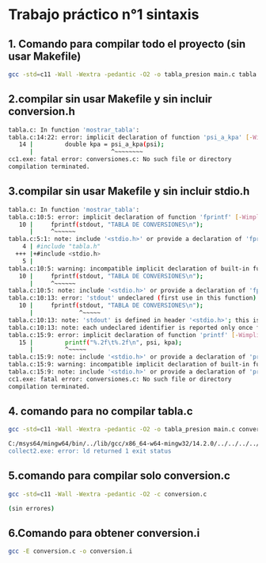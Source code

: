 # Trabajo práctico n°1 sintaxis

## 1. Comando para compilar todo el proyecto (sin usar Makefile)

```bash
gcc -std=c11 -Wall -Wextra -pedantic -O2 -o tabla_presion main.c tabla.c conversion.c
```
## 2.compilar sin usar Makefile y sin incluir conversion.h
```bash
tabla.c: In function 'mostrar_tabla':
tabla.c:14:22: error: implicit declaration of function 'psi_a_kpa' [-Wimplicit-function-declaration]
   14 |         double kpa = psi_a_kpa(psi);
      |                      ^~~~~~~~~
cc1.exe: fatal error: conversiones.c: No such file or directory
compilation terminated.
```

## 3.compilar sin usar Makefile y sin incluir stdio.h
```bash
tabla.c: In function 'mostrar_tabla':
tabla.c:10:5: error: implicit declaration of function 'fprintf' [-Wimplicit-function-declaration]
   10 |     fprintf(stdout, "TABLA DE CONVERSIONES\n");
      |     ^~~~~~~
tabla.c:5:1: note: include '<stdio.h>' or provide a declaration of 'fprintf'
    4 | #include "tabla.h"
  +++ |+#include <stdio.h>
    5 |
tabla.c:10:5: warning: incompatible implicit declaration of built-in function 'fprintf' [-Wbuiltin-declaration-mismatch]
   10 |     fprintf(stdout, "TABLA DE CONVERSIONES\n");
      |     ^~~~~~~
tabla.c:10:5: note: include '<stdio.h>' or provide a declaration of 'fprint '
tabla.c:10:13: error: 'stdout' undeclared (first use in this function)      
   10 |     fprintf(stdout, "TABLA DE CONVERSIONES\n");
      |             ^~~~~~
tabla.c:10:13: note: 'stdout' is defined in header '<stdio.h>'; this is probably fixable by adding '#include <stdio.h>'
tabla.c:10:13: note: each undeclared identifier is reported only once for each function it appears in
tabla.c:15:9: error: implicit declaration of function 'printf' [-Wimplicit-function-declaration]
   15 |         printf("%.2f\t%.2f\n", psi, kpa);
      |         ^~~~~~
tabla.c:15:9: note: include '<stdio.h>' or provide a declaration of 'printf'
tabla.c:15:9: warning: incompatible implicit declaration of built-in function 'printf' [-Wbuiltin-declaration-mismatch]
tabla.c:15:9: note: include '<stdio.h>' or provide a declaration of 'printf'
cc1.exe: fatal error: conversiones.c: No such file or directory
compilation terminated.
```

## 4. comando para no compilar tabla.c
```bash
gcc -std=c11 -Wall -Wextra -pedantic -O2 -o tabla_presion main.c conversion.c
```
```bash
C:/msys64/mingw64/bin/../lib/gcc/x86_64-w64-mingw32/14.2.0/../../../../x86_64-w64-mingw32/bin/ld.exe: C:\Users\catal\AppData\Local\Temp\ccWFuWI5.o:main.c:(.text.startup+0x94): undefined reference to `mostrar_tabla'
collect2.exe: error: ld returned 1 exit status
```
## 5.comando para compilar solo conversion.c
```bash
gcc -std=c11 -Wall -Wextra -pedantic -O2 -c conversion.c
```
```bash
(sin errores)
```
## 6.Comando para obtener conversion.i
```bash
gcc -E conversion.c -o conversion.i
```